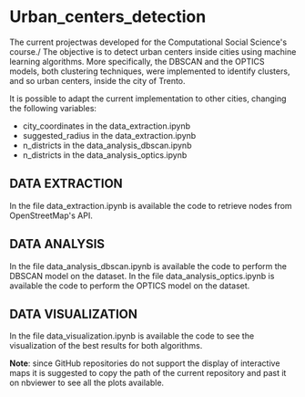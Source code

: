 # Urban_centers_detection
The current projectwas developed for the Computational Social Science's course./
The objective is to detect urban centers inside cities using machine learning algorithms. More specifically, the DBSCAN and the OPTICS models, both clustering techniques, were implemented to identify clusters, and so urban centers, inside the city of Trento.

It is possible to adapt the current implementation to other cities, changing the following variables:
* city_coordinates in the data_extraction.ipynb
* suggested_radius in the data_extraction.ipynb
* n_districts in the data_analysis_dbscan.ipynb
* n_districts in the data_analysis_optics.ipynb

## DATA EXTRACTION
In the file data_extraction.ipynb is available the code to retrieve nodes from OpenStreetMap's API.

## DATA ANALYSIS
In the file data_analysis_dbscan.ipynb is available the code to perform the DBSCAN model on the dataset.
In the file data_analysis_optics.ipynb is available the code to perform the OPTICS model on the dataset.

## DATA VISUALIZATION
In the file data_visualization.ipynb is available the code to see the visualization of the best results for both algorithms.

**Note**: since GitHub repositories do not support the display of interactive maps it is suggested to copy the path of the current repository and past it on nbviewer to see all the plots available.
